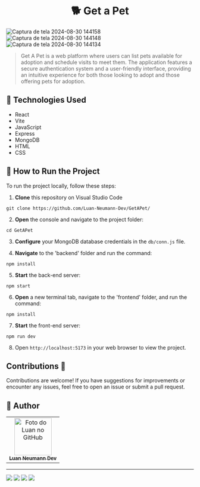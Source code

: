 <h1 align='center'>
 🐕 Get a Pet 
</h1>

![Captura de tela 2024-08-30 144158](https://github.com/user-attachments/assets/c6f604f3-9fe0-4487-92ad-0ba8f56f4daf)
![Captura de tela 2024-08-30 144148](https://github.com/user-attachments/assets/e25f3768-9f4b-4fec-9726-695a0f163ade)
![Captura de tela 2024-08-30 144134](https://github.com/user-attachments/assets/373d4715-767d-4321-b304-a85e128a49bf)

> Get A Pet is a web platform where users can list pets available for adoption and schedule visits to meet them. The application features a secure authentication system and a user-friendly interface, providing an intuitive experience for both those looking to adopt and those offering pets for adoption.

## 💼 Technologies Used
- React
- Vite
- JavaScript
- Express
- MongoDB
- HTML
- CSS
  
## 🏃 How to Run the Project
To run the project locally, follow these steps:

1. **Clone** this repository on Visual Studio Code
```
git clone https://github.com/Luan-Neumann-Dev/GetAPet/
```

2. **Open** the console and navigate to the project folder:
```
cd GetAPet
```

3. **Configure** your MongoDB database credentials in the ``db/conn.js`` file.

4. **Navigate** to the 'backend' folder and run the command:
```
npm install
```

5. **Start** the back-end server:
```
npm start
```

6. **Open** a new terminal tab, navigate to the 'frontend' folder, and run the command:
```
npm install
```

7. **Start** the front-end server:
```
npm run dev
```
8. Open ``http://localhost:5173`` in your web browser to view the project.


## Contributions 🤝
Contributions are welcome! If you have suggestions for improvements or encounter any issues, feel free to open an issue or submit a pull request.

<h2> 🙋 Author  </h2>
<table>
  <tr>
    <td align="center">
      <a href="https://github.com/Luan-Neumann-Dev">
        <img src="https://avatars.githubusercontent.com/u/155394874?s=400&u=9694d36eda852061b89679e4da99e37e8c22c7ab&v=4" width="100px;" alt="Foto do Luan no GitHub"/><br>
        <sub>
          <b>Luan Neumann Dev</b>
        </sub>
      </a>
    </td>
  </tr>
</table>

---
<a href="https://www.linkedin.com/in/luan-neumann-dev/" target="_blank"><img src="https://img.shields.io/badge/-LinkedIn-%230077B5?style=for-the-badge&logo=linkedin&logoColor=white" target="_blank"></a>
<a href="https://github.com/Luan-Neumann-Dev" target="_blank"><img src="https://img.shields.io/badge/GitHub-100000?style=for-the-badge&logo=github&logoColor=white" target="_blank"></a>
<a href="https://instagram.com/luanneumann" target="_blank"><img src="https://img.shields.io/badge/-Instagram-%23E4405F?style=for-the-badge&logo=instagram&logoColor=white" target="_blank"></a>
<a href = "mailto:luan.neumann.dev@gmail.com"><img src="https://img.shields.io/badge/-Gmail-%23333?style=for-the-badge&logo=gmail&logoColor=white" target="_blank"></a>
